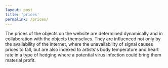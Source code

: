 ```yaml
---
layout: post
title: 'prices'
permalink: /prices/
---
```


The prices of the objects on the website are determined dynamically and in collaboration with the objects themselves. They are influenced not only by the availability of the internet, where the unavailability of signal causes prices to fall, but are also indexed to artists's body temperature and heart rate in a type of hedging where a potential virus infection could bring them material profit.
